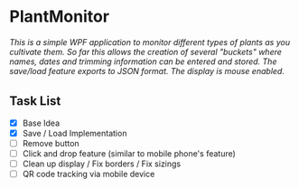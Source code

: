 # PlantMonitor

###### This is a simple WPF application to monitor different types of plants as you cultivate them. So far this allows the creation of several "buckets" where names, dates and trimming information can be entered and stored. The save/load feature exports to JSON format. The display is mouse enabled.


## Task List
 - [x] Base Idea
 - [x] Save / Load Implementation
 - [ ] Remove button
 - [ ] Click and drop feature (similar to mobile phone's feature)
 - [ ] Clean up display / Fix borders / Fix sizings
 - [ ] QR code tracking via mobile device